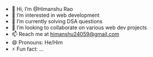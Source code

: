 - 👋 Hi, I’m @Himanshu Rao
- 👀 I’m interested in web development
- 🌱 I’m currently solving DSA questions
- 💞️ I’m looking to collaborate on various web dev projects
- 📫 Reach me at himanshu24059@gmail.com 
- 😄 Pronouns: He/Him
- ⚡ Fun fact: ...

<!---
Piro-Programmer/Piro-Programmer is a ✨ special ✨ repository because its `README.md` (this file) appears on your GitHub profile.
You can click the Preview link to take a look at your changes.
--->
